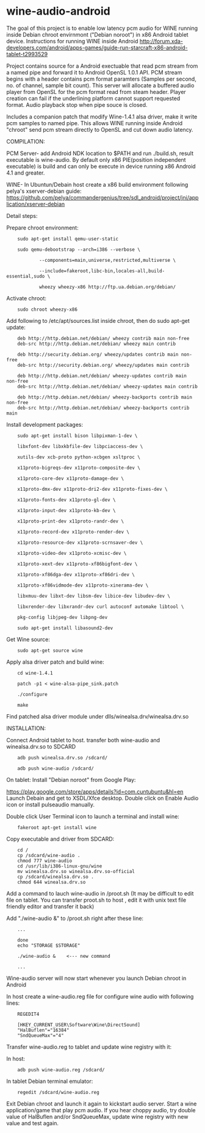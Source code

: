 # wine-audio-android
The goal of this project is to enable low latency pcm audio for WINE running inside Debian chroot envirnmont ("Debian noroot") in x86 Android tablet device. Instructions for running WINE inside Android <http://forum.xda-developers.com/android/apps-games/guide-run-starcraft-x86-android-tablet-t2993529>

Project contains source for a Android exectuable that read pcm stream from a named pipe and forward it to Android OpenSL 1.0.1 API. PCM stream begins with a header contains pcm format paramters  (Samples per second, no. of channel, sample bit count). This server will allocate a buffered audio player from OpenSL for the pcm format read from steam header. Player creation can fail if the underlining platform cannot support requested format. Audio playback stop when pipe souce is closed.

Includes a companion patch that modify Wine-1.4.1 alsa driver, make it write pcm samples to named pipe. This allows WINE running inside Android "chroot" send pcm stream directly to OpenSL and cut down audio latency.

COMPILATION:

PCM Server- add Android NDK location to $PATH and run ./build.sh, result executable is wine-audio.
By default only x86 PIE(position independent executable) is build and can only be execute in device running x86 Android 4.1 and greater.

WINE- In Ubuntun/Debain host create a x86 build environment following pelya's xserver-debian guide:
<https://github.com/pelya/commandergenius/tree/sdl_android/project/jni/application/xserver-debian>

Detail steps:

Prepare chroot environment:

        sudo apt-get install qemu-user-static
        
        sudo qemu-debootstrap --arch=i386 --verbose \
        
                --components=main,universe,restricted,multiverse \
                
                --include=fakeroot,libc-bin,locales-all,build-essential,sudo \
                
                wheezy wheezy-x86 http://ftp.ua.debian.org/debian/


Activate chroot: 

        sudo chroot wheezy-x86

Add following to /etc/apt/sources.list inside chroot, then do sudo apt-get update:
        
        deb http://http.debian.net/debian/ wheezy contrib main non-free
        deb-src http://http.debian.net/debian/ wheezy main contrib
        
        deb http://security.debian.org/ wheezy/updates contrib main non-free
        deb-src http://security.debian.org/ wheezy/updates main contrib
        
        deb http://http.debian.net/debian/ wheezy-updates contrib main non-free
        deb-src http://http.debian.net/debian/ wheezy-updates main contrib
        
        deb http://http.debian.net/debian/ wheezy-backports contrib main non-free
        deb-src http://http.debian.net/debian/ wheezy-backports contrib main

Install development packages:

        sudo apt-get install bison libpixman-1-dev \
        
        libxfont-dev libxkbfile-dev libpciaccess-dev \
        
        xutils-dev xcb-proto python-xcbgen xsltproc \
        
        x11proto-bigreqs-dev x11proto-composite-dev \
        
        x11proto-core-dev x11proto-damage-dev \
        
        x11proto-dmx-dev x11proto-dri2-dev x11proto-fixes-dev \
        
        x11proto-fonts-dev x11proto-gl-dev \
        
        x11proto-input-dev x11proto-kb-dev \
        
        x11proto-print-dev x11proto-randr-dev \
        
        x11proto-record-dev x11proto-render-dev \
        
        x11proto-resource-dev x11proto-scrnsaver-dev \
        
        x11proto-video-dev x11proto-xcmisc-dev \
        
        x11proto-xext-dev x11proto-xf86bigfont-dev \
        
        x11proto-xf86dga-dev x11proto-xf86dri-dev \
        
        x11proto-xf86vidmode-dev x11proto-xinerama-dev \
        
        libxmuu-dev libxt-dev libsm-dev libice-dev libudev-dev \
        
        libxrender-dev libxrandr-dev curl autoconf automake libtool \
        
        pkg-config libjpeg-dev libpng-dev
        
        sudo apt-get install libasound2-dev

Get Wine source:

        sudo apt-get source wine

Apply alsa driver patch and build wine:

        cd wine-1.4.1
        
        patch -p1 < wine-alsa-pipe_sink.patch
        
        ./configure
        
        make

Find patched alsa driver module under dlls/winealsa.drv/winealsa.drv.so

INSTALLATION:

Connect Android tablet to host. transfer both wine-audio and winealsa.drv.so to SDCARD

        adb push winealsa.drv.so /sdcard/
        
        adb push wine-audio /sdcard/

On tablet: Install "Debian noroot" from Google Play:

<https://play.google.com/store/apps/details?id=com.cuntubuntu&hl=en>
Launch Debain and get to XSDL/Xfce desktop. Double click on Enable Audio icon or install pulseaudio manually.

Double click User Terminal icon to launch a terminal and install wine:

        fakeroot apt-get install wine

Copy executable and driver from SDCARD:

        cd /
        cp /sdcard/wine-audio .
        chmod 777 wine-audio  
        cd /usr/lib/i386-linux-gnu/wine
        mv winealsa.drv.so winealsa.drv.so-official
        cp /sdcard/winealsa.drv.so .
        chmod 644 winealsa.drv.so

Add a command to lauch wine-audio in /proot.sh (It may be difficult to edit file on tablet. You can transfer proot.sh to host , edit it with unix text file friendly editor and transfer it back)

Add  "./wine-audio &" to /proot.sh right after these line:

        ...
        
        done
        echo "STORAGE $STORAGE"
        
        ./wine-audio &    <--- new command
        
        ...

Wine-audio server will now start whenever you launch Debian chroot in Android 

In host create a wine-audio.reg file for configure wine audio with following lines:

        REGEDIT4
        
        [HKEY_CURRENT_USER\Software\Wine\DirectSound]
        "HalBuflen"="16384"
        "SndQueueMax"="4"

Transfer wine-audio.reg to tablet and update wine registry with it:

In host:  

        adb push wine-audio.reg /sdcard/
        
In tablet Debian terminal emulator:  

        regedit /sdcard/wine-audio.reg

Exit Debian chroot and launch it again to kickstart audio server. Start a wine application/game that play pcm audio.
If you hear choppy audio, try double value of HalBuflen and/or SndQueueMax, update wine registry with new value and test again.












